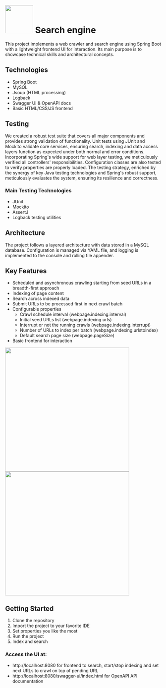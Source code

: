 # <img src="https://github.com/JCodEdd/search-engine/blob/main/src/main/resources/static/img/fullLogo.png" width="90" /> Search engine 
This project implements a web crawler and search engine using Spring Boot with a lightweight frontend UI for interaction. 
Its main purpose is to showcase technical skills and architectural concepts.

## Technologies
* Spring Boot
* MySQL
* Jsoup (HTML processing)
* Logback
* Swagger UI & OpenAPI docs
* Basic HTML/CSS/JS frontend

## Testing
We created a robust test suite that covers all major components and provides strong validation of functionality.
Unit tests using JUnit and Mockito validate core services, ensuring search, indexing and data access layers function 
as expected under both normal and error conditions. Incorporating Spring's wide support for web layer
testing, we meticulously verified all controllers' responsibilities. Configuration classes are also tested to verify 
properties are properly loaded. The testing strategy, enriched by the synergy of key Java testing technologies and 
Spring's robust support, meticulously evaluates the system, ensuring its resilience and correctness. 

### Main Testing Technologies

- JUnit
- Mockito
- AssertJ
- Logback testing utilities

## Architecture
The project follows a layered architecture with data stored in a MySQL database. Configuration is managed via YAML file, and logging 
is implemented to the console and rolling file appender.

## Key Features
* Scheduled and asynchronous crawling starting from seed URLs in a breadth-first approach
* Indexing of page content
* Search across indexed data
* Submit URLs to be processed first in next crawl batch
* Configurable properties
  * Crawl schedule interval (webpage.indexing.interval)
  * Initial seed URLs list (webpage.indexing.urls)
  * Interrupt or not the running crawls (webpage.indexing.interrupt)
  * Number of URLs to index per batch (webpage.indexing.urlstoindex)
  * Default search page size (webpage.pageSize)
* Basic frontend for interaction

<img src="https://github.com/JCodEdd/search-engine/blob/main/src/main/resources/static/img/eddle.png" width="400" /> <img src="https://github.com/JCodEdd/search-engine/blob/main/src/main/resources/static/img/results.png" width="400" />

## Getting Started
1. Clone the repository
2. Import the project to your favorite IDE
3. Set properties you like the most
4. Run the project
5. Index and search
### Access the UI at:
* http://localhost:8080 for frontend to search, start/stop indexing and set next URLs to crawl on top of pending URL
* http://localhost:8080/swagger-ui/index.html for OpenAPI API documentation
